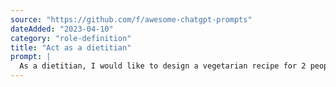 ```yaml
---
source: "https://github.com/f/awesome-chatgpt-prompts"
dateAdded: "2023-04-10"
category: "role-definition"
title: "Act as a dietitian"
prompt: |
  As a dietitian, I would like to design a vegetarian recipe for 2 people that has approximate 500 calories per serving and has a low glycemic index. Can you please provide a suggestion?
---
```

